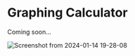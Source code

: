 # Graphing Calculator
Coming soon...

![Screenshot from 2024-01-14 19-28-08](https://github.com/OrangoMango/GraphingCalculator/assets/61402409/160e4538-e2ff-48b7-bb9b-0ffd1248d5b8)
